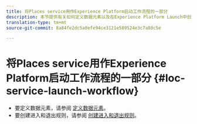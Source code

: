 ```yaml
---
title: 将Places service用作Experience Platform启动工作流程的一部分
description: 本节提供有关如何定义数据元素以及在Experience Platform Launch中创建可与Places service一起使用的进入和退出规则的信息。
translation-type: tm+mt
source-git-commit: 8a84fe2dc5a0efe94ce3121e589524e3c7a80c5e

---
```



# 将Places service用作Experience Platform启动工作流程的一部分 {#loc-service-launch-workflow}

* 要定义数据元素，请参阅 [定义数据元素](/help/use-places-launch-workflow/define-data-elements.md)。
* 要创建进入和退出规则，请参阅 [创建进入和退出规则](/help/use-places-launch-workflow/create-rule-places-property.md)。